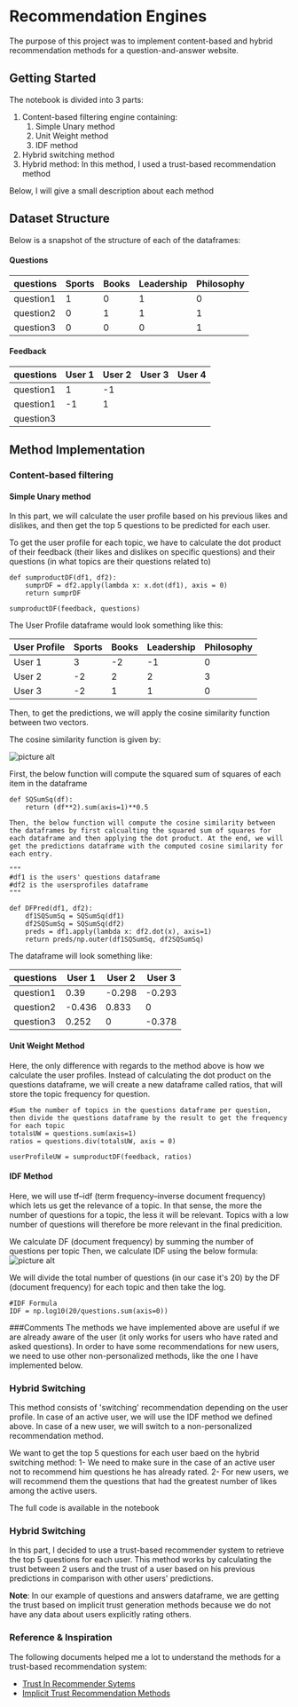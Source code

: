 # Recommendation Engines

The purpose of this project was to implement content-based and hybrid recommendation methods for a question-and-answer website.

## Getting Started

The notebook is divided into 3 parts: 

1. Content-based filtering engine containing: 
	1. Simple Unary method
	2. Unit Weight method
	3. IDF method
2. Hybrid switching method
3. Hybrid method:
In this method, I used a trust-based recommendation method

Below, I will give a small description about each method

## Dataset Structure
Below is a snapshot of the structure of each of the dataframes:

#### Questions

questions	    |	Sports	        |	Books	        |	Leadership		|	Philosophy
-------------	|	-------------	|	-------------	|	-------------	|	-------------
question1	    |	1	            |	0	            |	1				|	0
question2	    |	0	            |	1				|	1				|	1
question3	    |	0	            |	0				|	0				|	1

#### Feedback
		
questions	    |	User 1			|	User 2			|	User 3			|	User 4
-------------	|	-------------	|	-------------	|	-------------	|	-------------
question1		|	1				|	-1				|					|	
question1		|	-1				|	1				|					|	
question3		|					|					|					|	

## Method Implementation
### Content-based filtering 
#### Simple Unary method

In this part, we will calculate the user profile based on his previous likes and dislikes, and then get the top 5 questions to be predicted for each user. 

To get the user profile for each topic, we have to calculate the dot product of their feedback (their likes and dislikes on specific questions) and their questions (in what topics are their questions related to)

```
def sumproductDF(df1, df2):
    sumprDF = df2.apply(lambda x: x.dot(df1), axis = 0)
    return sumprDF

sumproductDF(feedback, questions)
```

The User Profile dataframe would look something like this:

User Profile	|	Sports			|	Books			|	Leadership		|	Philosophy
-------------	|	-------------	|	-------------	|	-------------	|	-------------
User 1			|	3				|	-2				|	-1				|	0
User 2			|	-2				|	2				|	2				|	3
User 3			|	-2				|	1				|	1				|	0

Then, to get the predictions, we will apply the cosine similarity function between two vectors.

The cosine similarity function is given by: 

![picture alt](https://alexn.org/assets/img/cosine-similarity-34eaf5ab.png)

First, the below function will compute the squared sum of squares of each item in the dataframe
```
def SQSumSq(df):
    return (df**2).sum(axis=1)**0.5
```

```
Then, the below function will compute the cosine similarity between the dataframes by first calcualting the squared sum of squares for each dataframe and then applying the dot product. At the end, we will get the predictions dataframe with the computed cosine similarity for each entry. 

"""
#df1 is the users' questions dataframe
#df2 is the usersprofiles dataframe
"""

def DFPred(df1, df2):
    df1SQSumSq = SQSumSq(df1)
    df2SQSumSq = SQSumSq(df2)
    preds = df1.apply(lambda x: df2.dot(x), axis=1)
    return preds/np.outer(df1SQSumSq, df2SQSumSq)
```

The dataframe will look something like:

questions		|	User 1			|	User 2			|	User 3
-------------	|	-------------	|	-------------	|	-------------
question1		|	0.39			|	-0.298			|	-0.293
question2		|	-0.436			|	0.833			|	0
question3		|	0.252			|	0				|	-0.378


#### Unit Weight Method

Here, the only difference with regards to the method above is how we calculate the user profiles.
Instead of calculating the dot product on the questions dataframe, we will create a new dataframe called ratios, that will store the topic frequency for question. 

```
#Sum the number of topics in the questions dataframe per question, then divide the questions dataframe by the result to get the frequency for each topic
totalsUW = questions.sum(axis=1)
ratios = questions.div(totalsUW, axis = 0)

userProfileUW = sumproductDF(feedback, ratios)
```


#### IDF Method
Here, we will use tf–idf (term frequency–inverse document frequency) which lets us get the relevance of a topic. In that sense, the more the number of questions for a topic, the less it will be relevant. Topics with a low number of questions will therefore be more relevant in the final predicition.

We calculate DF (document frequency) by summing the number of questions per topic 
Then, we calculate IDF using the below formula:
![picture alt](https://wikimedia.org/api/rest_v1/media/math/render/svg/ac67bc0f76b5b8e31e842d6b7d28f8949dab7937)

We will divide the total number of questions (in our case it's 20) by the DF (document frequency) for each topic and then take the log.

```
#IDF Formula
IDF = np.log10(20/questions.sum(axis=0))
````

###Comments
The methods we have implemented above are useful if we are already aware of the user (it only works for users who have rated and asked questions). 
In order to have some recommendations for new users, we need to use other non-personalized methods, like the one I have implemented below. 

### Hybrid Switching
This method consists of 'switching' recommendation depending on the user profile. In case of an active user, we will use the IDF method we defined above. In case of a new user, we will switch to a non-personalized recommendation method.

We want to get the top 5 questions for each user baed on the hybrid switching method: 
1- We need to make sure in the case of an active user not to recommend him questions he has already rated.
2- For new users, we will recommend them the questions that had the greatest number of likes among the active users.

The full code is available in the notebook

### Hybrid Switching
In this part, I decided to use a trust-based recommender system to retrieve the top 5 questions for each user. This method works by calculating the trust between 2 users and the trust of a user based on his previous predictions in comparison with other users' predictions.

__Note__: In our example of questions and answers dataframe, we are getting the trust based on implicit trust generation methods because we do not have any data about users explicitly rating others. 

### Reference & Inspiration
The following documents helped me a lot to understand the methods for a trust-based recommendation system:
* [Trust In Recommender Sytems](https://csiweb.ucd.ie/files/Trust%20in%20Recommender%20Systems.pdf)
* [Implicit Trust Recommendation Methods](https://pdfs.semanticscholar.org/8dce/d6f630d27be6b1f759a74d2caf2a09a61842.pdf)




